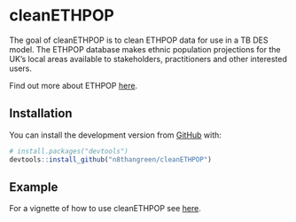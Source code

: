 
<!-- README.md is generated from README.Rmd. Please edit that file -->

# cleanETHPOP

<!-- badges: start -->

<!-- badges: end -->

The goal of cleanETHPOP is to clean ETHPOP data for use in a TB DES
model. The ETHPOP database makes ethnic population projections for the
UK’s local areas available to stakeholders, practitioners and other
interested users.

Find out more about ETHPOP [here](http://www.ethpop.org/what.html).

## Installation

You can install the development version from
[GitHub](https://github.com/) with:

``` r
# install.packages("devtools")
devtools::install_github("n8thangreen/cleanETHPOP")
```

## Example

For a vignette of how to use cleanETHPOP see
[here](https://n8thangreen.github.io/cleanETHPOP/how-to-use-package.html).
